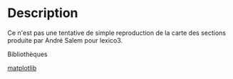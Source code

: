 Description
===========
Ce n'est pas une tentative de simple reproduction de la carte des sections produite par André Salem pour lexico3.


Bibliothèques 


[matplotlib](https://matplotlib.org/)

